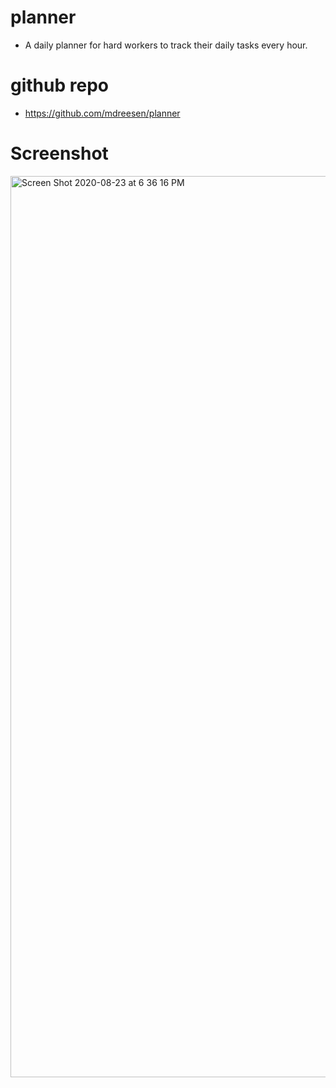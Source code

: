# planner

* A daily planner for hard workers to track their daily tasks every hour.

# github repo
* https://github.com/mdreesen/planner

# Screenshot
<img width="1442" alt="Screen Shot 2020-08-23 at 6 36 16 PM" src="https://user-images.githubusercontent.com/56687081/90993529-6c0c4f80-e572-11ea-84e3-d59b45f459c8.png">
